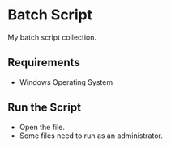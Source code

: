 # Batch Script

My batch script collection.

## Requirements

- Windows Operating System

## Run the Script

- Open the file.
- Some files need to run as an administrator.
